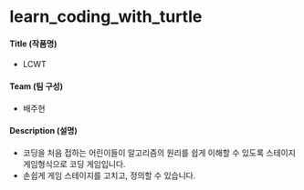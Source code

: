 # learn_coding_with_turtle

#### Title (작품명)
 * LCWT
#### Team (팀 구성)
 * 배주현
#### Description (설명)
 * 코딩을 처음 접하는 어린이들이 알고리즘의 원리를 쉽게 이해할 수 있도록 스테이지 게임형식으로 코딩 게임입니다.
 * 손쉽게 게임 스테이지를 고치고, 정의할 수 있습니다.

